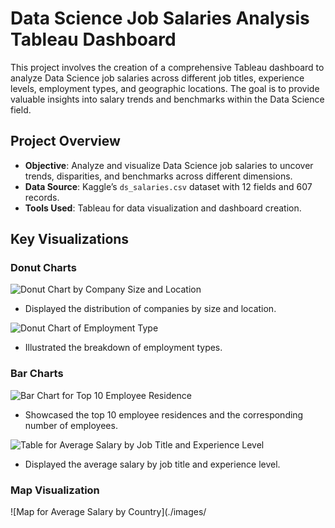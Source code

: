 # Data Science Job Salaries Analysis Tableau Dashboard

This project involves the creation of a comprehensive Tableau dashboard to analyze Data Science job salaries across different job titles, experience levels, employment types, and geographic locations. The goal is to provide valuable insights into salary trends and benchmarks within the Data Science field.

## Project Overview

- **Objective**: Analyze and visualize Data Science job salaries to uncover trends, disparities, and benchmarks across different dimensions.
- **Data Source**: Kaggle’s `ds_salaries.csv` dataset with 12 fields and 607 records.
- **Tools Used**: Tableau for data visualization and dashboard creation.

## Key Visualizations

### Donut Charts
![Donut Chart by Company Size and Location](./images/Pie%20chart%20by%20Total%20companies%20by%20size%20and%20location.png)
- Displayed the distribution of companies by size and location.

![Donut Chart of Employment Type](./images/Pie%20chart%20of%20Employement%20Type.png)
- Illustrated the breakdown of employment types.

### Bar Charts
![Bar Chart for Top 10 Employee Residence](./images/Bar%20graph%20for%20Top%2010%20Employee%20Residence.png)
- Showcased the top 10 employee residences and the corresponding number of employees.

![Table for Average Salary by Job Title and Experience Level](./images/Table%20chart%20for%20Avg%20salary%20by%20job%20title%20and%20experience%20level.png)
- Displayed the average salary by job title and experience level.

### Map Visualization
![Map for Average Salary by Country](./images/
